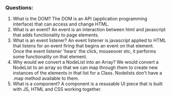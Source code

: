 ### Questions:
1. What is the DOM?
The DOM is an API (application programming interface) that can access and change HTML.
2. What is an event?
An event is an interaction between html and javascript that adds functionality to page elements.
3. What is an event listener?
An event listener is javascript applied to HTML that listens for an event firing that begins
an event on that element. Once the event listener 'hears' the click, mouseover etc, it 
performs some functionality on that element.
4. Why would we convert a NodeList into an Array?
We would convert a NodeList to an array so that we can map through them to create
new instances of the elements in that list for a Class. Nodelists don't have a .map method
available to them.
5. What is a component?
A component is a resusable UI piece that is built with JS, HTML and CSS working together.
